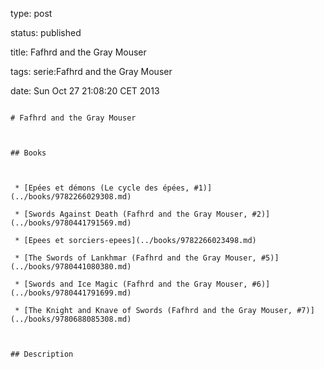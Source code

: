 type: post
status: published
title: Fafhrd and the Gray Mouser
tags: serie:Fafhrd and the Gray Mouser
date: Sun Oct 27 21:08:20 CET 2013
~~~~~~
# Fafhrd and the Gray Mouser

## Books

 * [Epées et démons (Le cycle des épées, #1)](../books/9782266029308.md)
 * [Swords Against Death (Fafhrd and the Gray Mouser, #2)](../books/9780441791569.md)
 * [Epees et sorciers-epees](../books/9782266023498.md)
 * [The Swords of Lankhmar (Fafhrd and the Gray Mouser, #5)](../books/9780441080380.md)
 * [Swords and Ice Magic (Fafhrd and the Gray Mouser, #6)](../books/9780441791699.md)
 * [The Knight and Knave of Swords (Fafhrd and the Gray Mouser, #7)](../books/9780688085308.md)

## Description
